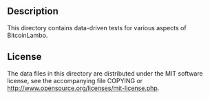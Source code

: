Description
------------

This directory contains data-driven tests for various aspects of BitcoinLambo.

License
--------

The data files in this directory are distributed under the MIT software
license, see the accompanying file COPYING or
http://www.opensource.org/licenses/mit-license.php.

